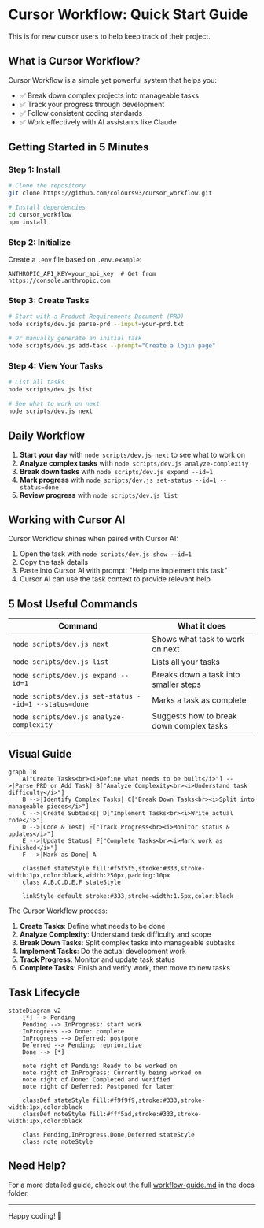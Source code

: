# Cursor Workflow: Quick Start Guide

This is for new cursor users to help keep track of their project.

## What is Cursor Workflow?

Cursor Workflow is a simple yet powerful system that helps you:
- ✅ Break down complex projects into manageable tasks
- ✅ Track your progress through development 
- ✅ Follow consistent coding standards
- ✅ Work effectively with AI assistants like Claude

## Getting Started in 5 Minutes

### Step 1: Install

```bash
# Clone the repository
git clone https://github.com/colours93/cursor_workflow.git

# Install dependencies
cd cursor_workflow
npm install
```

### Step 2: Initialize

Create a `.env` file based on `.env.example`:

```
ANTHROPIC_API_KEY=your_api_key  # Get from https://console.anthropic.com
```

### Step 3: Create Tasks

```bash
# Start with a Product Requirements Document (PRD)
node scripts/dev.js parse-prd --input=your-prd.txt

# Or manually generate an initial task
node scripts/dev.js add-task --prompt="Create a login page"
```

### Step 4: View Your Tasks

```bash
# List all tasks
node scripts/dev.js list

# See what to work on next
node scripts/dev.js next
```

## Daily Workflow

1. **Start your day** with `node scripts/dev.js next` to see what to work on
2. **Analyze complex tasks** with `node scripts/dev.js analyze-complexity`
3. **Break down tasks** with `node scripts/dev.js expand --id=1`
4. **Mark progress** with `node scripts/dev.js set-status --id=1 --status=done`
5. **Review progress** with `node scripts/dev.js list`

## Working with Cursor AI

Cursor Workflow shines when paired with Cursor AI:

1. Open the task with `node scripts/dev.js show --id=1`
2. Copy the task details
3. Paste into Cursor AI with prompt: "Help me implement this task"
4. Cursor AI can use the task context to provide relevant help

## 5 Most Useful Commands

| Command | What it does |
|---------|-------------|
| `node scripts/dev.js next` | Shows what task to work on next |
| `node scripts/dev.js list` | Lists all your tasks |
| `node scripts/dev.js expand --id=1` | Breaks down a task into smaller steps |
| `node scripts/dev.js set-status --id=1 --status=done` | Marks a task as complete |
| `node scripts/dev.js analyze-complexity` | Suggests how to break down complex tasks |

## Visual Guide

```mermaid
graph TB
    A["Create Tasks<br><i>Define what needs to be built</i>"] -->|Parse PRD or Add Task| B["Analyze Complexity<br><i>Understand task difficulty</i>"]
    B -->|Identify Complex Tasks| C["Break Down Tasks<br><i>Split into manageable pieces</i>"]
    C -->|Create Subtasks| D["Implement Tasks<br><i>Write actual code</i>"]
    D -->|Code & Test| E["Track Progress<br><i>Monitor status & updates</i>"]
    E -->|Update Status| F["Complete Tasks<br><i>Mark work as finished</i>"]
    F -->|Mark as Done| A
    
    classDef stateStyle fill:#f5f5f5,stroke:#333,stroke-width:1px,color:black,width:250px,padding:10px
    class A,B,C,D,E,F stateStyle
    
    linkStyle default stroke:#333,stroke-width:1.5px,color:black
```

The Cursor Workflow process:

1. **Create Tasks**: Define what needs to be done
2. **Analyze Complexity**: Understand task difficulty and scope
3. **Break Down Tasks**: Split complex tasks into manageable subtasks
4. **Implement Tasks**: Do the actual development work
5. **Track Progress**: Monitor and update task status
6. **Complete Tasks**: Finish and verify work, then move to new tasks

## Task Lifecycle

```mermaid
stateDiagram-v2
    [*] --> Pending
    Pending --> InProgress: start work
    InProgress --> Done: complete
    InProgress --> Deferred: postpone
    Deferred --> Pending: reprioritize
    Done --> [*]
    
    note right of Pending: Ready to be worked on
    note right of InProgress: Currently being worked on
    note right of Done: Completed and verified
    note right of Deferred: Postponed for later
    
    classDef stateStyle fill:#f9f9f9,stroke:#333,stroke-width:1px,color:black
    classDef noteStyle fill:#fff5ad,stroke:#333,stroke-width:1px,color:black
    
    class Pending,InProgress,Done,Deferred stateStyle
    class note noteStyle
```

## Need Help?

For a more detailed guide, check out the full [workflow-guide.md](workflow-guide.md) in the docs folder.

---

Happy coding! 🚀 

